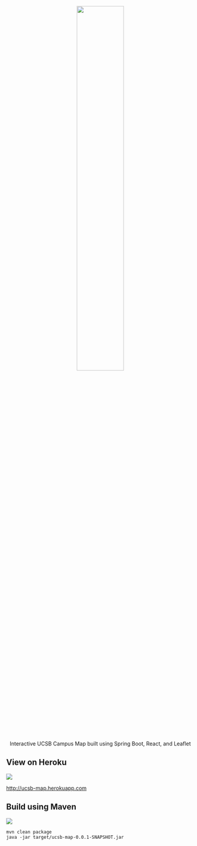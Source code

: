 <p align="center">
    <img src="https://vectr.com/tygooch/cwliL01Vy.svg?width=1612.6211386287864&height=499.67313762929007&select=k1rqVfLtjJ,bg058HDeJ&source=selection"
        height="50%" width="50%">
</p>
<p align="center">


</p>

<p align="center">
Interactive UCSB Campus Map built using Spring Boot, React, and Leaflet
</p>



## View on Heroku
<img src="http://heroku-badge.herokuapp.com/?app=ucsb-map&style=flat&svg=1" /></a>

http://ucsb-map.herokuapp.com

## Build using Maven
<a href="#" alt="Backers on Open Collective">
    <img src="https://travis-ci.org/TyGooch/ucsb-map.svg?branch=master" /></a>

```
mvn clean package
java -jar target/ucsb-map-0.0.1-SNAPSHOT.jar
```
